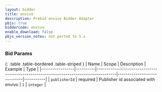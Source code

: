 ```yaml
---
layout: bidder
title: envivo
description: Prebid envivo Bidder Adapter
pbjs: true
biddercode: envivo
enable_download: false
pbjs_version_notes: not ported to 5.x
---
```



### Bid Params

{: .table .table-bordered .table-striped }
| Name            | Scope    | Description                                                                            | Example                     | Type      |
|-----------------|----------|----------------------------------------------------------------------------------------|-----------------------------|-----------|
| `publisherId`   | required | Publisher id associated with envivo                                                    | `1`                         | `integer` |
